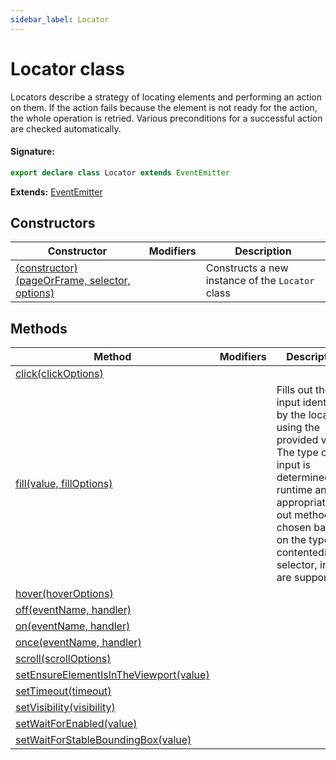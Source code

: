 ```yaml
---
sidebar_label: Locator
---
```


# Locator class

Locators describe a strategy of locating elements and performing an action on them. If the action fails because the element is not ready for the action, the whole operation is retried. Various preconditions for a successful action are checked automatically.

#### Signature:

```typescript
export declare class Locator extends EventEmitter
```

**Extends:** [EventEmitter](./puppeteer.eventemitter.md)

## Constructors

| Constructor                                                                           | Modifiers | Description                                                 |
| ------------------------------------------------------------------------------------- | --------- | ----------------------------------------------------------- |
| [(constructor)(pageOrFrame, selector, options)](./puppeteer.locator._constructor_.md) |           | Constructs a new instance of the <code>Locator</code> class |

## Methods

| Method                                                                                           | Modifiers | Description                                                                                                                                                                                                                              |
| ------------------------------------------------------------------------------------------------ | --------- | ---------------------------------------------------------------------------------------------------------------------------------------------------------------------------------------------------------------------------------------- |
| [click(clickOptions)](./puppeteer.locator.click.md)                                              |           |                                                                                                                                                                                                                                          |
| [fill(value, fillOptions)](./puppeteer.locator.fill.md)                                          |           | Fills out the input identified by the locator using the provided value. The type of the input is determined at runtime and the appropriate fill-out method is chosen based on the type. contenteditable, selector, inputs are supported. |
| [hover(hoverOptions)](./puppeteer.locator.hover.md)                                              |           |                                                                                                                                                                                                                                          |
| [off(eventName, handler)](./puppeteer.locator.off.md)                                            |           |                                                                                                                                                                                                                                          |
| [on(eventName, handler)](./puppeteer.locator.on.md)                                              |           |                                                                                                                                                                                                                                          |
| [once(eventName, handler)](./puppeteer.locator.once.md)                                          |           |                                                                                                                                                                                                                                          |
| [scroll(scrollOptions)](./puppeteer.locator.scroll.md)                                           |           |                                                                                                                                                                                                                                          |
| [setEnsureElementIsInTheViewport(value)](./puppeteer.locator.setensureelementisintheviewport.md) |           |                                                                                                                                                                                                                                          |
| [setTimeout(timeout)](./puppeteer.locator.settimeout.md)                                         |           |                                                                                                                                                                                                                                          |
| [setVisibility(visibility)](./puppeteer.locator.setvisibility.md)                                |           |                                                                                                                                                                                                                                          |
| [setWaitForEnabled(value)](./puppeteer.locator.setwaitforenabled.md)                             |           |                                                                                                                                                                                                                                          |
| [setWaitForStableBoundingBox(value)](./puppeteer.locator.setwaitforstableboundingbox.md)         |           |                                                                                                                                                                                                                                          |
